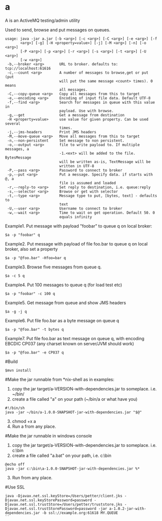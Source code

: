 a
=

A is an ActiveMQ testing/admin utility

Used to send, browse and put messages on queues.

```
usage: java -jar a.jar [-b <arg>] [-c <arg>] [-C <arg>] [-e <arg>] [-f
       <arg>] [-g] [-H <property=value>] [-j] [-M <arg>] [-n] [-o <arg>]
       [-P <arg>] [-p <arg>] [-r <arg>] [-s <arg>] [-t <arg>] [-U <arg>]
       [-w <arg>]
 -b,--broker <arg>       URL to broker. defaults to: tcp://localhost:61616
 -c,--count <arg>        A number of messages to browse,get or put (put
                         will put the same message <count> times). 0 means
                         all messages.
 -C,--copy-queue <arg>   Copy all messages from this to target
 -e,--encoding <arg>     Encoding of input file data. Default UTF-8
 -f,--find <arg>         Search for messages in queue with this value in
                         payload. Use with browse.
 -g,--get                Get a message from destination
 -H <property=value>     use value for given property. Can be used several
                         times.
 -j,--jms-headers        Print JMS headers
 -M,--move-queue <arg>   Move all messages from this to target
 -n,--non-persistent     Set message to non persistent.
 -o,--output <arg>       file to write payload to. If multiple messages, a
                         -1.<ext> will be added to the file. BytesMessage
                         will be written as-is, TextMessage will be
                         written in UTF-8
 -P,--pass <arg>         Password to connect to broker
 -p,--put <arg>          Put a message. Specify data. if starts with @, a
                         file is assumed and loaded
 -r,--reply-to <arg>     Set reply to destination, i.e. queue:reply
 -s,--selector <arg>     Browse or get with selector
 -t,--type <arg>         Message type to put, [bytes, text] - defaults to
                         text
 -U,--user <arg>         Username to connect to broker
 -w,--wait <arg>         Time to wait on get operation. Default 50. 0
                         equals infinity

```

Example1. Put message with payload "foobar" to queue q on local broker:
    
    $a -p "foobar" q

Example2. Put message with payload of file foo.bar to queue q on local broker, also set a property
    
    $a -p "@foo.bar" -Hfoo=bar q

Example3. Browse five messages from queue q.
 
    $a -c 5 q

Example4. Put 100 messages to queue q (for load test etc)

    $a -p "foobar" -c 100 q

Example5. Get message from queue and show JMS headers
    
    $a -g -j q

Example6. Put file foo.bar as a byte message on queue q
    
    $a -p "@foo.bar" -t bytes q

Example7. Put file foo.bar as text message on queue q, with encoding EBCDIC CP037 (any charset known on server/JVM should work)
    
    $a -p "@foo.bar" -e CP037 q

#Build

    $mvn install

#Make the jar runnable from *nix-shell as in examples:
1. copy the jar target/a-VERSION-with-dependencies.jar to someplace. i.e. ~/bin/
2. create a file called "a" on your path (~/bin/a or what have you)
```  
#!/bin/sh
java -jar ~/bin/a-1.0.0-SNAPSHOT-jar-with-dependencies.jar "$@"
```
3. chmod +x a
4. Run a from any place.

#Make the jar runnable in windows console
1. copy the jar target/a-VERSION-with-dependencies.jar to someplace. i.e. c:\bin
2. create a file called "a.bat" on your path, i.e. c:\bin
```
@echo off
java -jar c:\bin\a-1.0.0-SNAPSHOT-jar-with-dependencies.jar %*
```
3. Run from any place.


#Use SSL
```
java -Djavax.net.ssl.keyStore=/Users/petter/client.jks -Djavax.net.ssl.keyStorePassword=password -Djavax.net.ssl.trustStore=/Users/petter/truststore.jks -Djavax.net.ssl.trustStorePassword=password -jar a-1.0.2-jar-with-dependencies.jar -b ssl://example.org:61618 MY.QUEUE 
``